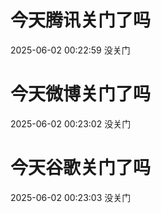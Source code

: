 # 今天腾讯关门了吗

2025-06-02 00:22:59 没关门

# 今天微博关门了吗

2025-06-02 00:23:02 没关门

# 今天谷歌关门了吗

2025-06-02 00:23:03 没关门

